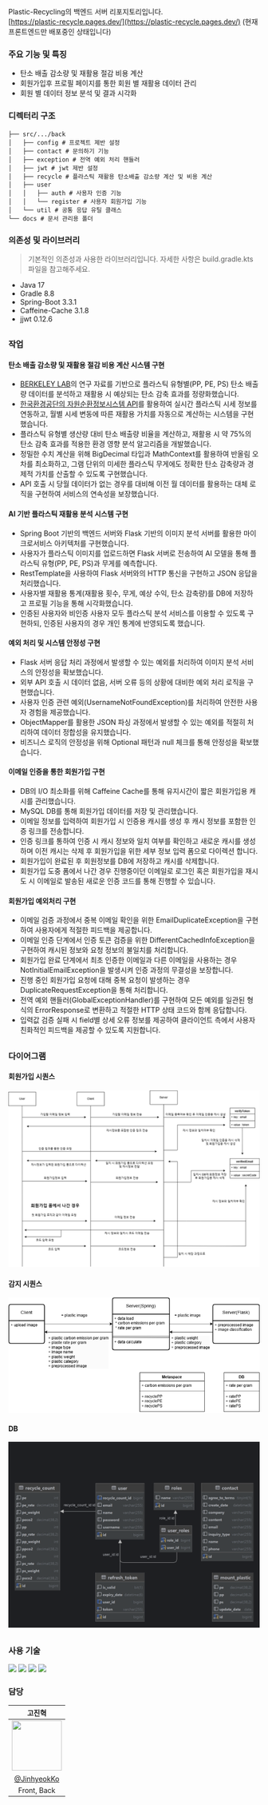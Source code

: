 Plastic-Recycling의 백엔드 서버 리포지토리입니다.  
[https://plastic-recycle.pages.dev/](https://plastic-recycle.pages.dev/) (현재 프론트엔드만 배포중인 상태입니다)

### 주요 기능 및 특징
* 탄소 배출 감소량 및 재활용 절감 비용 계산
* 회원가입후 프로필 페이지를 통한 회원 별 재활용 데이터 관리
* 회원 별 데이터 정보 분석 및 결과 시각화

### 디렉터리 구조
```
├── src/.../back
│   ├── config # 프로젝트 제반 설정
│   ├── contact # 문의하기 기능
│   ├── exception # 전역 예외 처리 핸들러
│   ├── jwt # jwt 제반 설정
│   ├── recycle # 플라스틱 재활용 탄소배출 감소량 계산 및 비용 계산
│   ├── user
│   │   ├── auth # 사용자 인증 기능
│   │   └── register # 사용자 회원가입 기능
│   └── util # 공통 응답 유틸 클래스
└── docs # 문서 관리용 폴더
```

### 의존성 및 라이브러리
> 기본적인 의존성과 사용한 라이브러리입니다. 자세한 사항은 build.gradle.kts 파일을 참고해주세요.
* Java 17
* Gradle 8.8
* Spring-Boot 3.3.1
* Caffeine-Cache 3.1.8
* jjwt 0.12.6
##
### 작업
#### 탄소 배출 감소량 및 재활용 절감 비용 계산 시스템 구현

* [BERKELEY LAB](https://energyanalysis.lbl.gov/publications/climate-impact-primary-plastic)의 연구 자료를 기반으로 플라스틱 유형별(PP,
  PE, PS) 탄소 배출량 데이터를 분석하고 재활용 시 예상되는 탄소 감축 효과를 정량화했습니다.
* [한국환경공단의 자원순환정보시스템 API](https://www.data.go.kr/data/3076421/fileData.do#/)를 활용하여 실시간 플라스틱 시세 정보를 연동하고, 월별 시세 변동에 따른
  재활용 가치를 자동으로 계산하는 시스템을 구현했습니다.
* 플라스틱 유형별 생산량 대비 탄소 배출량 비율을 계산하고, 재활용 시 약 75%의 탄소 감축 효과를 적용한 환경 영향 분석 알고리즘을 개발했습니다.
* 정밀한 수치 계산을 위해 BigDecimal 타입과 MathContext를 활용하여 반올림 오차를 최소화하고, 그램 단위의 미세한 플라스틱 무게에도 정확한 탄소 감축량과 경제적 가치를 산출할 수 있도록
  구현했습니다.
* API 호출 시 당월 데이터가 없는 경우를 대비해 이전 월 데이터를 활용하는 대체 로직을 구현하여 서비스의 연속성을 보장했습니다.

#### AI 기반 플라스틱 재활용 분석 시스템 구현
* Spring Boot 기반의 백엔드 서버와 Flask 기반의 이미지 분석 서버를 활용한 마이크로서비스 아키텍처를 구현했습니다.
* 사용자가 플라스틱 이미지를 업로드하면 Flask 서버로 전송하여 AI 모델을 통해 플라스틱 유형(PP, PE, PS)과 무게를 예측합니다.
* RestTemplate을 사용하여 Flask 서버와의 HTTP 통신을 구현하고 JSON 응답을 처리했습니다.
* 사용자별 재활용 통계(재활용 횟수, 무게, 예상 수익, 탄소 감축량)를 DB에 저장하고 프로필 기능을 통해 시각화했습니다.
* 인증된 사용자와 비인증 사용자 모두 플라스틱 분석 서비스를 이용할 수 있도록 구현하되, 인증된 사용자의 경우 개인 통계에 반영되도록 했습니다.

#### 예외 처리 및 시스템 안정성 구현
* Flask 서버 응답 처리 과정에서 발생할 수 있는 예외를 처리하여 이미지 분석 서비스의 안정성을 확보했습니다.
* 외부 API 호출 시 데이터 없음, 서버 오류 등의 상황에 대비한 예외 처리 로직을 구현했습니다.
* 사용자 인증 관련 예외(UsernameNotFoundException)를 처리하여 안전한 사용자 경험을 제공했습니다.
* ObjectMapper를 활용한 JSON 파싱 과정에서 발생할 수 있는 예외를 적절히 처리하여 데이터 정합성을 유지했습니다.
* 비즈니스 로직의 안정성을 위해 Optional 패턴과 null 체크를 통해 안정성을 확보했습니다.

#### 이메일 인증을 통한 회원가입 구현
* DB의 I/O 최소화를 위해 Caffeine Cache를 통해 유지시간이 짧은 회원가입용 캐시를 관리했습니다.
* MySQL DB를 통해 회원가입 데이터를 저장 및 관리했습니다.
* 이메일 정보를 입력하여 회원가입 시 인증용 캐시를 생성 후 캐시 정보를 포함한 인증 링크를 전송합니다.
* 인증 링크를 통하여 인증 시 캐시 정보와 일치 여부를 확인하고 새로운 캐시를 생성하며 이전 캐시는 삭제 후 회원가입을 위한 세부 정보 입력 폼으로 다이렉션 합니다.
* 회원가입이 완료된 후 회원정보를 DB에 저장하고 캐시를 삭제합니다.
* 회원가입 도중 폼에서 나간 경우 진행중이던 이메일로 로그인 혹은 회원가입을 재시도 시 이메일로 발송된 새로운 인증 코드를 통해 진행할 수 있습니다.

#### 회원가입 예외처리 구현
* 이메일 검증 과정에서 중복 이메일 확인을 위한 EmailDuplicateException을 구현하여 사용자에게 적절한 피드백을 제공합니다.
* 이메일 인증 단계에서 인증 토큰 검증을 위한 DifferentCachedInfoException을 구현하여 캐시된 정보와 요청 정보의 불일치를 처리합니다.
* 회원가입 완료 단계에서 최초 인증한 이메일과 다른 이메일을 사용하는 경우 NotInitialEmailException을 발생시켜 인증 과정의 무결성을 보장합니다.
* 진행 중인 회원가입 요청에 대해 중복 요청이 발생하는 경우 DuplicateRequestException을 통해 처리합니다.
* 전역 예외 핸들러(GlobalExceptionHandler)를 구현하여 모든 예외를 일관된 형식의 ErrorResponse로 변환하고 적절한 HTTP 상태 코드와 함께 응답합니다.
* 입력값 검증 실패 시 field별 상세 오류 정보를 제공하여 클라이언트 측에서 사용자 친화적인 피드백을 제공할 수 있도록 지원합니다.
##
### 다이어그램
#### 회원가입 시퀀스
![registration](https://raw.githubusercontent.com/Plastic-Recycling/Back/main/docs/registrationBg.png)
#### 감지 시퀀스
![detection](https://raw.githubusercontent.com/Plastic-Recycling/Back/main/docs/detectionBg.png)
#### DB
![db](https://raw.githubusercontent.com/Plastic-Recycling/Back/main/docs/db.png)
##
### 사용 기술
<img src="https://img.shields.io/badge/springboot-6DB33F?style=for-the-badge&logo=springboot&logoColor=white"/> <img src="https://img.shields.io/badge/mysql-4479A1?style=for-the-badge&logo=mysql&logoColor=white"/>
<img src="https://img.shields.io/badge/amazonec2-FF9900?style=for-the-badge&logo=amazonec2&logoColor=white"/>
<img src="https://img.shields.io/badge/amazonrds-527FFF?style=for-the-badge&logo=amazonrds&logoColor=white"/>

### 담당

|                                             고진혁                                           |
|:--------------------------------------------------------------------------------------------:|
| <img src="https://avatars.githubusercontent.com/u/160887371?v=4" width="100" height="100" /> |
|                         [@JinhyeokKo](https://github.com/JinhyeokKo)                         |
|                                         Front,  Back                                         |
